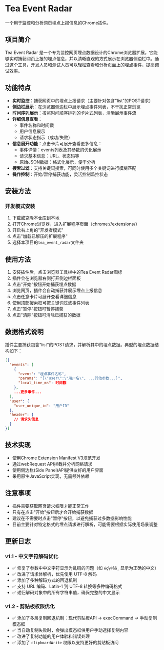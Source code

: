 # Tea Event Radar

一个用于监控和分析网页埋点上报信息的Chrome插件。

## 项目简介

Tea Event Radar 是一个专为监控网页埋点数据设计的Chrome浏览器扩展，它能够实时捕获网页上报的埋点信息，并以清晰直观的方式展示在浏览器侧边栏中。通过这个工具，开发人员和测试人员可以轻松查看和分析页面上的埋点事件，提高调试效率。

## 功能特点

- **实时监控**：捕获网页中的埋点上报请求（主要针对包含"list"的POST请求）
- **侧边栏展示**：在浏览器侧边栏中展示埋点事件列表，不干扰正常浏览
- **时间序列展示**：按照时间顺序排列的卡片式列表，清晰展示事件流
- **详细信息查看**：
  - 事件名称和时间戳
  - 用户信息展示
  - 请求状态指示（成功/失败）
- **信息展开功能**：点击卡片可展开查看更多信息：
  - 事件详情：events列表及其参数的优化展示
  - 请求基本信息：URL、状态码等
  - 原始JSON数据：格式化展示，便于分析
- **搜索过滤**：支持关键词搜索，可同时使用多个关键词进行模糊匹配
- **操作控制**：开始/暂停捕获功能，灵活控制监控状态

## 安装方法

### 开发模式安装
1. 下载或克隆本仓库到本地
2. 打开Chrome浏览器，进入扩展程序页面（chrome://extensions/）
3. 开启右上角的"开发者模式"
4. 点击"加载已解压的扩展程序"
5. 选择本项目的`tea_event_radar`文件夹

## 使用方法

1. 安装插件后，点击浏览器工具栏中的Tea Event Radar图标
2. 插件会在浏览器右侧打开侧边栏面板
3. 点击"开始"按钮开始捕获埋点数据
4. 浏览网页，插件会自动捕获并展示埋点上报信息
5. 点击任意卡片可展开查看详细信息
6. 使用顶部搜索框可按关键词过滤事件列表
7. 点击"暂停"按钮可暂停捕获
8. 点击"清除"按钮可清除已捕获的数据

## 数据格式说明

插件主要捕获包含"list"的POST请求，并解析其中的埋点数据。典型的埋点数据结构如下：

```json
[{
  "events": [
    {
      "event": "埋点事件名称",
      "params": "{\"user\":\"用户名\", ...其他参数...}",
      "local_time_ms": 时间戳
    },
    ...更多事件...
  ],
  "user": {
    "user_unique_id": "用户ID"
  },
  "header": {
    // 请求头信息
  }
}]
```

## 技术实现

- 使用Chrome Extension Manifest V3规范开发
- 通过webRequest API拦截并分析网络请求
- 使用侧边栏(Side Panel)API提供友好的用户界面
- 采用原生JavaScript实现，无需额外依赖

## 注意事项

- 插件需要获取网页请求权限才能正常工作
- 只有在点击"开始"按钮后才会开始捕获数据
- 建议在不需要时点击"暂停"按钮，以避免捕获过多数据影响性能
- 目前主要针对特定格式的埋点请求进行解析，可能需要根据实际使用场景调整

## 更新日志

### v1.1 - 中文字符解码优化
- ✅ 修复了参数中中文字符显示为乱码的问题（如 `éç½®åå¸` 显示为正确的中文）
- ✅ 改进了请求体解析，优先使用 UTF-8 解码
- ✅ 添加了多种解码方式的回退机制
- ✅ 支持 URL 编码、Latin-1 到 UTF-8 转换等多种编码格式
- ✅ 递归解码对象中的所有字符串值，确保完整的中文显示

### v1.2 - 剪贴板权限优化
- ✅ 添加了多层复制回退机制：现代剪贴板API → execCommand → 手动复制模态框
- ✅ 当自动复制失败时，会弹出模态框供用户手动选择复制内容
- ✅ 改进了复制功能的用户体验和错误处理
- ✅ 添加了 `clipboardWrite` 权限以支持更好的剪贴板访问 

